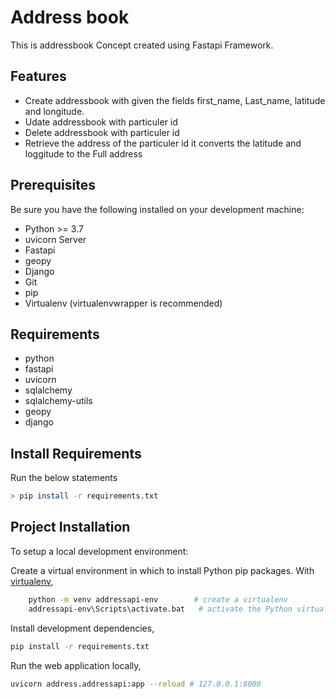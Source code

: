 # Address book

This is addressbook Concept created using Fastapi Framework.


## Features

* Create addressbook with given the fields first_name, Last_name, latitude and longitude.
* Udate addressbook with particuler id
* Delete addressbook with particuler id
* Retrieve the address of the particuler id it converts the latitude and loggitude to the Full address


## Prerequisites

Be sure you have the following installed on your development machine:

+ Python >= 3.7
+ uvicorn Server
+ Fastapi
+ geopy
+ Django
+ Git
+ pip
+ Virtualenv (virtualenvwrapper is recommended)

## Requirements

+ python
+ fastapi
+ uvicorn
+ sqlalchemy
+ sqlalchemy-utils
+ geopy
+ django

## Install Requirements

Run the below statements
```bash
> pip install -r requirements.txt
```

## Project Installation

To setup a local development environment:

Create a virtual environment in which to install Python pip packages. With [virtualenv](https://pypi.python.org/pypi/virtualenv),
```bash
    python -m venv addressapi-env        # create a virtualenv
    addressapi-env\Scripts\activate.bat   # activate the Python virtualenv 
```

Install development dependencies,
```bash
pip install -r requirements.txt
```

Run the web application locally,
```bash
uvicorn address.addressapi:app --reload # 127.0.0.1:8000
```

